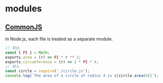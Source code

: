 # modules

## [CommonJS](https://nodejs.org/api/modules.html)

In Node.js, each file is treated as a separate module.

```js
// 导出
const { PI } = Math;
exports.area = (r) => PI * r ** 2;
exports.circumference = (r) => 2 * PI * r;
// 导入
const circle = require('./circle.js');
console.log(`The area of a circle of radius 4 is ${circle.area(4)}`);
```
